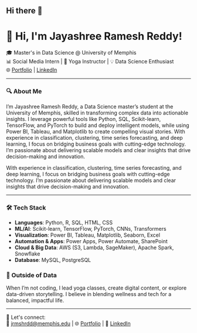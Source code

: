 ## Hi there 👋

# 👋 Hi, I'm Jayashree Ramesh Reddy!

🎓 Master's in Data Science @ University of Memphis  
📊 Social Media Intern | 🧘 Yoga Instructor | 💡 Data Science Enthusiast  
🌐 [Portfolio](https://jrmshrdd.github.io/Jayashree_Portfolio/) | [LinkedIn](https://www.linkedin.com/in/jrmshrdd)

---

### 🔍 About Me

I’m Jayashree Ramesh Reddy, a Data Science master’s student at the University of Memphis, skilled in transforming complex data into actionable insights. I leverage powerful tools like Python, SQL, Scikit-learn, TensorFlow, and PyTorch to build and deploy intelligent models, while using Power BI, Tableau, and Matplotlib to create compelling visual stories. With experience in classification, clustering, time series forecasting, and deep learning, I focus on bridging business goals with cutting-edge technology. I’m passionate about delivering scalable models and clear insights that drive decision-making and innovation.

With experience in classification, clustering, time series forecasting, and deep learning, I focus on bridging business goals with cutting-edge technology. I’m passionate about delivering scalable models and clear insights that drive decision-making and innovation.

---

### 🛠 Tech Stack

- **Languages**: Python, R, SQL, HTML, CSS  
- **ML/AI**: Scikit-learn, TensorFlow, PyTorch, CNNs, Transformers  
- **Visualization**: Power BI, Tableau, Matplotlib, Seaborn, Excel  
- **Automation & Apps**: Power Apps, Power Automate, SharePoint  
- **Cloud & Big Data**: AWS (S3, Lambda, SageMaker), Apache Spark, Snowflake  
- **Database**: MySQL, PostgreSQL


### 🧘 Outside of Data

When I’m not coding, I lead yoga classes, create digital content, or explore data-driven storytelling. I believe in blending wellness and tech for a balanced, impactful life.

---

🔗 Let's connect:  
📧 jrmshrdd@memphis.edu | 🌐 [Portfolio](https://jrmshrdd.github.io/Jayashree_Portfolio/) | 💼 [LinkedIn](https://www.linkedin.com/in/jrmshrdd)

